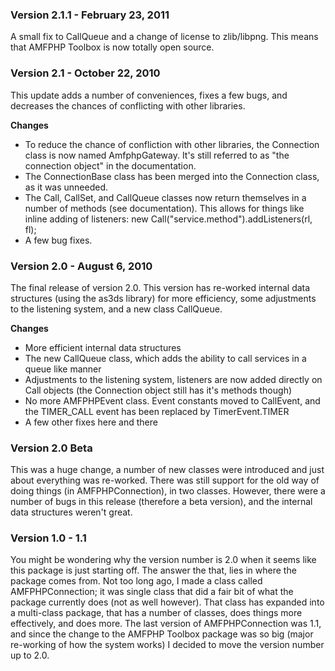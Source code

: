 ### Version 2.1.1 - February 23, 2011

A small fix to CallQueue and a change of license to zlib/libpng. This means that AMFPHP Toolbox is now totally open source.

### Version 2.1 - October 22, 2010

This update adds a number of conveniences, fixes a few bugs, and decreases the chances of conflicting with other libraries.

**Changes**

* To reduce the chance of confliction with other libraries, the Connection class is now named AmfphpGateway. It's still referred to as "the connection object" in the documentation.
* The ConnectionBase class has been merged into the Connection class, as it was unneeded.
* The Call, CallSet, and CallQueue classes now return themselves in a number of methods (see documentation). This allows for things like inline adding of listeners: new Call("service.method").addListeners(rl, fl);
* A few bug fixes.

### Version 2.0 - August 6, 2010

The final release of version 2.0. This version has re-worked internal data structures (using the as3ds library) for more efficiency, some adjustments to the listening system, and a new class CallQueue.

**Changes**

* More efficient internal data structures
* The new CallQueue class, which adds the ability to call services in a queue like manner
* Adjustments to the listening system, listeners are now added directly on Call objects (the Connection object still has it's methods though)
* No more AMFPHPEvent class. Event constants moved to CallEvent, and the TIMER_CALL event has been replaced by TimerEvent.TIMER
* A few other fixes here and there

### Version 2.0 Beta

This was a huge change, a number of new classes were introduced and just about everything was re-worked. There was still support for the old way of doing things (in AMFPHPConnection), in two classes. However, there were a number of bugs in this release (therefore a beta version), and the internal data structures weren't great.

### Version 1.0 - 1.1

You might be wondering why the version number is 2.0 when it seems like this package is just starting off. The answer the that, lies in where the package comes from. Not too long ago, I made a class called AMFPHPConnection; it was single class that did a fair bit of what the package currently does (not as well however). That class has expanded into a multi-class package, that has a number of classes, does things more effectively, and does more. The last version of AMFPHPConnection was 1.1, and since the change to the AMFPHP Toolbox package was so big (major re-working of how the system works) I decided to move the version number up to 2.0.
